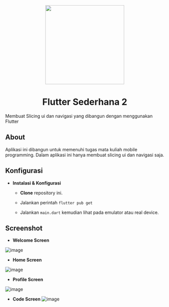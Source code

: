 <div align="center"><img src="https://github.com/mrbale21/FlutterSederhana2/blob/main/assets/images/me.jpg" height=250 width=250 </img></div>

# <div align="center">Flutter Sederhana 2</div>
Membuat Slicing ui dan navigasi yang dibangun dengan menggunakan Flutter


## About
Aplikasi ini dibangun untuk memenuhi tugas mata kuliah mobile programming. Dalam aplikasi ini hanya membuat slicing ui dan navigasi saja.

## Konfigurasi
* **Instalasi & Konfigurasi**

  + **Clone** repository ini.
  
  + Jalankan perintah `flutter pub get`
  
  + Jalankan `main.dart` kemudian lihat pada emulator atau real device.

## Screenshot 

+ **Welcome Screen**

![image](https://github.com/mrbale21/FlutterSederhana2/blob/main/ss_hasil-View/ss_welcome-view.jpeg)

+ **Home Screen**

![image](https://github.com/mrbale21/FlutterSederhana2/blob/main/ss_hasil-View/ss_home-view.jpeg)

+ **Profile Screen**

![image](https://github.com/mrbale21/FlutterSederhana2/blob/main/ss_hasil-View/ss_profil-view.jpeg)

+ **Code Screen**
![image](https://github.com/mrbale21/FlutterSederhana2/blob/main/ss_hasil-View/ss_code.png)
